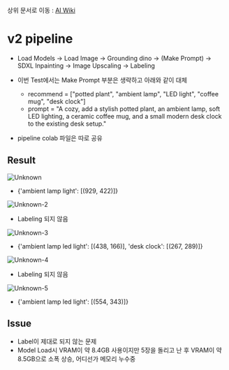 상위 문서로 이동 : [AI Wiki](https://github.com/100-hours-a-week/16-Hot6-wiki/wiki/AI-Wiki)

# v2 pipeline

- Load Models → Load Image → Grounding dino → (Make Prompt) → SDXL Inpainting → Image Upscaling → Labeling

- 이번 Test에서는 Make Prompt 부분은 생략하고 아래와 같이 대체
  - recommend = ["potted plant", "ambient lamp", "LED light", "coffee mug", "desk clock"]
  - prompt = "A cozy, add a stylish potted plant, an ambient lamp, soft LED lighting, a ceramic coffee mug, and a small modern desk clock to the existing desk setup."

- pipeline colab 파일은 따로 공유

## Result

![Unknown](https://github.com/user-attachments/assets/79f4b40b-efe7-445e-8177-f4c7e1998a3f)
- {'ambient lamp light': [(929, 422)]}


![Unknown-2](https://github.com/user-attachments/assets/24c3da02-a03d-462a-88ec-c600b6783a5a)
- Labeling 되지 않음

![Unknown-3](https://github.com/user-attachments/assets/53c28ae8-e414-42e3-946f-a4b3efaad2b0)
- {'ambient lamp led light': [(438, 166)], 'desk clock': [(267, 289)]}

![Unknown-4](https://github.com/user-attachments/assets/5d3e6c94-73b2-4656-832a-622c2d751a6c)
- Labeling 되지 않음

![Unknown-5](https://github.com/user-attachments/assets/00772429-56d3-4dea-b487-cff867176e25)
- {'ambient lamp led light': [(554, 343)]}

## Issue
- Label이 제대로 되지 않는 문제
- Model Load시 VRAM이 약 8.4GB 사용이지만 5장을 돌리고 난 후 VRAM이 약 8.5GB으로 소폭 상승, 어디선가 메모리 누수중



